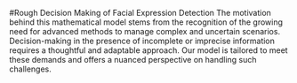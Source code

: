 #Rough Decision Making of Facial Expression Detection
The motivation behind this mathematical model stems from the recognition of the growing need for advanced methods to manage complex and uncertain scenarios. Decision-making in the presence of incomplete or imprecise information requires a thoughtful and adaptable approach. Our model is tailored to meet these demands and offers a nuanced perspective on handling such challenges.
